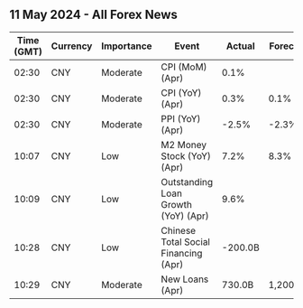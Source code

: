 ## 11 May 2024 - All Forex News

| Time (GMT) | Currency | Importance | Event | Actual | Forecast | Previous |
|------|----------|------------|-------|--------|----------|----------|
| 02:30 | CNY | Moderate | CPI (MoM) (Apr) | 0.1% |  | -1.0% |
| 02:30 | CNY | Moderate | CPI (YoY) (Apr) | 0.3% | 0.1% | 0.1% |
| 02:30 | CNY | Moderate | PPI (YoY) (Apr) | -2.5% | -2.3% | -2.8% |
| 10:07 | CNY | Low | M2 Money Stock (YoY) (Apr) | 7.2% | 8.3% | 8.3% |
| 10:09 | CNY | Low | Outstanding Loan Growth (YoY) (Apr) | 9.6% |  | 9.6% |
| 10:28 | CNY | Low | Chinese Total Social Financing (Apr) | -200.0B |  | 4,870.0B |
| 10:29 | CNY | Moderate | New Loans (Apr) | 730.0B | 1,200.0B | 3,090.0B |
